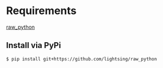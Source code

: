 # Requirements

[raw_python](https://github.com/lightsing/raw_python)

## Install via PyPi
```sh
$ pip install git+https://github.com/lightsing/raw_python
```



